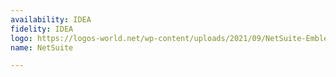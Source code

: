 ```yaml
---
availability: IDEA
fidelity: IDEA
logo: https://logos-world.net/wp-content/uploads/2021/09/NetSuite-Emblem.png
name: NetSuite

---
```


